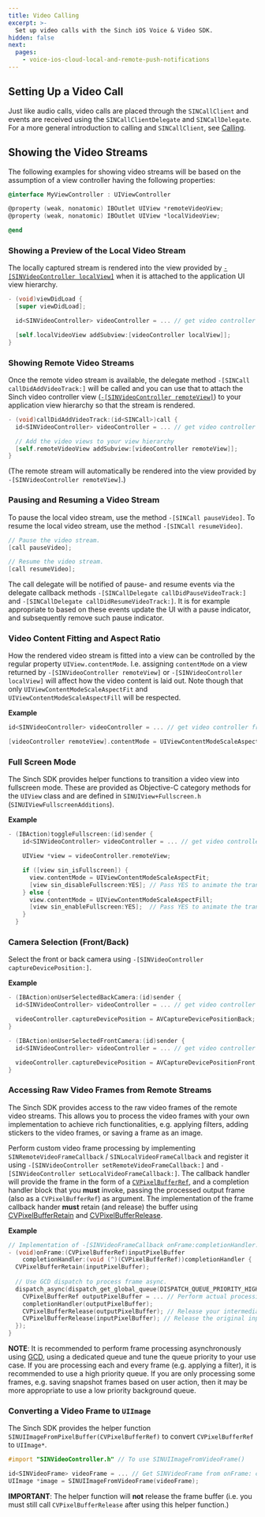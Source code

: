 ```yaml
---
title: Video Calling
excerpt: >-
  Set up video calls with the Sinch iOS Voice & Video SDK.
hidden: false
next:
  pages:
    - voice-ios-cloud-local-and-remote-push-notifications
---
```


## Setting Up a Video Call

Just like audio calls, video calls are placed through the `SINCallClient` and events are received using the `SINCallClientDelegate` and `SINCallDelegate`. For a more general introduction to calling and `SINCallClient`, see [Calling](doc:voice-ios-cloud-calling).

## Showing the Video Streams

The following examples for showing video streams will be based on the assumption of a view controller having the following properties:

```objectivec
@interface MyViewController : UIViewController

@property (weak, nonatomic) IBOutlet UIView *remoteVideoView;
@property (weak, nonatomic) IBOutlet UIView *localVideoView;

@end
```

### Showing a Preview of the Local Video Stream

The locally captured stream is rendered into the view provided by [`-[SINVideoController localView]`](reference\html\Protocols\SINVideoController.html) when it is attached to the application UI view hierarchy.

```objectivec
- (void)viewDidLoad {
  [super viewDidLoad];

  id<SINVideoController> videoController = ... // get video controller from SINClient.

  [self.localVideoView addSubview:[videoController localView]];
}
```

### Showing Remote Video Streams

Once the remote video stream is available, the delegate method `-[SINCall callDidAddVideoTrack:]` will be called and you can use that to attach the Sinch video controller view ([`-[SINVideoController remoteView]`](reference\html\Protocols\SINVideoController.html)) to your application view hierarchy so that the stream is rendered.


```objectivec
- (void)callDidAddVideoTrack:(id<SINCall>)call {
  id<SINVideoController> videoController = ... // get video controller from SINClient.

  // Add the video views to your view hierarchy
  [self.remoteVideoView addSubview:[videoController remoteView]];
}
```

(The remote stream will automatically be rendered into the view provided by `-[SINVideoController remoteView]`.)

### Pausing and Resuming a Video Stream

To pause the local video stream, use the method `-[SINCall pauseVideo]`. To resume the local video stream, use the method `-[SINCall resumeVideo]`.

```objectivec
// Pause the video stream.
[call pauseVideo];

// Resume the video stream.
[call resumeVideo];
```

The call delegate will be notified of pause- and resume events via the delegate callback methods `-[SINCallDelegate callDidPauseVideoTrack:]` and `-[SINCallDelegate callDidResumeVideoTrack:]`. It is for example appropriate to based on these events update the UI with a pause indicator, and subsequently remove such pause indicator.

### Video Content Fitting and Aspect Ratio

How the rendered video stream is fitted into a view can be controlled by the regular property `UIView.contentMode`. I.e. assigning `contentMode` on a view returned by `-[SINVideoController remoteView]` or `-[SINVideoController localView]` will affect how the video content is laid out. Note though that only `UIViewContentModeScaleAspectFit` and `UIViewContentModeScaleAspectFill` will be respected.

**Example**

```objectivec
id<SINVideoController> videoController = ... // get video controller from SINClient.

[videoController remoteView].contentMode = UIViewContentModeScaleAspectFill;
```

### Full Screen Mode

The Sinch SDK provides helper functions to transition a video view into fullscreen mode. These are provided as Objective-C category methods for the `UIView` class and are defined in `SINUIView+Fullscreen.h` (`SINUIViewFullscreenAdditions`).

**Example**

```objectivec
- (IBAction)toggleFullscreen:(id)sender {
    id<SINVideoController> videoController = ... // get video controller from SINClient.

    UIView *view = videoController.remoteView;

    if ([view sin_isFullscreen]) {
      view.contentMode = UIViewContentModeScaleAspectFit;
      [view sin_disableFullscreen:YES]; // Pass YES to animate the transition
    } else {
      view.contentMode = UIViewContentModeScaleAspectFill;
      [view sin_enableFullscreen:YES];  // Pass YES to animate the transition
    }
  }
```

### Camera Selection (Front/Back)

Select the front or back camera using `-[SINVideoController captureDevicePosition:]`.

__Example__

```objectivec
- (IBAction)onUserSelectedBackCamera:(id)sender {
  id<SINVideoController> videoController = ... // get video controller from SINClient.

  videoController.captureDevicePosition = AVCaptureDevicePositionBack;
}

- (IBAction)onUserSelectedFrontCamera:(id)sender {
  id<SINVideoController> videoController = ... // get video controller from SINClient.

  videoController.captureDevicePosition = AVCaptureDevicePositionFront;
}
```

### Accessing Raw Video Frames from Remote Streams

The Sinch SDK provides access to the raw video frames of the remote video streams. This allows you to process the video frames with your own implementation to achieve rich functionalities, e.g. applying filters, adding stickers to the video frames, or saving a frame as an image.

Perform custom video frame processing by implementing `SINRemoteVideoFrameCallback` / `SINLocalVideoFrameCallback` and register it using `-[SINVideoController setRemoteVideoFrameCallback:]` and `-[SINVideoController setLocalVideoFrameCallback:]`. The callback handler will provide the frame in the form of a [`CVPixelBufferRef`](https://developer.apple.com/documentation/corevideo/cvpixelbuffer?language=objc), and a completion handler block that you __must__ invoke, passing the processed output frame (also as a `CVPixelBufferRef`) as argument. The implementation of the frame callback hander __must__ retain (and release) the buffer using [CVPixelBufferRetain](https://developer.apple.com/documentation/corevideo/1563590-cvpixelbufferretain?language=objc) and [CVPixelBufferRelease](https://developer.apple.com/documentation/corevideo/1563589-cvpixelbufferrelease?language=objc).

**Example**

```objectivec
// Implementation of -[SINVideoFrameCallback onFrame:completionHandler:]
- (void)onFrame:(CVPixelBufferRef)inputPixelBuffer
    completionHandler:(void (^)(CVPixelBufferRef))completionHandler {
  CVPixelBufferRetain(inputPixelBuffer);
  
  // Use GCD dispatch to process frame async.
  dispatch_async(dispatch_get_global_queue(DISPATCH_QUEUE_PRIORITY_HIGH, 0), ^{
    CVPixelBufferRef outputPixelBuffer = ... // Perform actual processing.
    completionHandler(outputPixelBuffer);
    CVPixelBufferRelease(outputPixelBuffer); // Release your intermediate processing output buffer.
    CVPixelBufferRelease(inputPixelBuffer); // Release the original input frame buffer.
  });
}
```

__NOTE__: It is recommended to perform frame processing asynchronously using [GCD](https://developer.apple.com/documentation/dispatch?language=objc), using a dedicated queue and tune the queue priority to your use case. If you are processing each and every frame (e.g. applying a filter), it is recommended to use a high priority queue. If you are only processing some frames, e.g. saving snapshot frames based on user action, then it may be more appropriate to use a low priority background queue.

### Converting a Video Frame to `UIImage`

The Sinch SDK provides the helper function `SINUIImageFromPixelBuffer(CVPixelBufferRef)` to convert `CVPixelBufferRef` to `UIImage*`.

```objectivec
#import "SINVideoController.h" // To use SINUIImageFromVideoFrame()

id<SINVideoFrame> videoFrame = ... // Get SINVideoFrame from onFrame: callback
UIImage *image = SINUIImageFromVideoFrame(videoFrame);
```

__IMPORTANT__: The helper function will __not__ release the frame buffer (i.e. you must still call `CVPixelBufferRelease` after using this helper function.)
